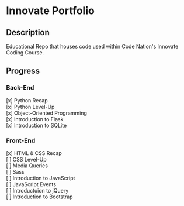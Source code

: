# Innovate Portfolio

## Description

Educational Repo that houses code used within Code Nation's Innovate Coding Course.

## Progress

### Back-End

[x] Python Recap  
[x] Python Level-Up  
[x] Object-Oriented Programming  
[x] Introduction to Flask  
[x] Introduction to SQLite

### Front-End

[x] HTML & CSS Recap  
[ ] CSS Level-Up  
[ ] Media Queries  
[ ] Sass  
[ ] Introduction to JavaScript  
[ ] JavaScript Events  
[ ] Introductuion to jQuery  
[ ] Introduction to Bootstrap
